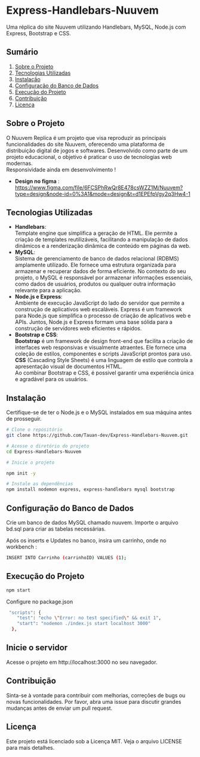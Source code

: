 # Express-Handlebars-Nuuvem

Uma réplica do site Nuuvem utilizando Handlebars, MySQL, Node.js com Express, Bootstrap e CSS.

## Sumário

1. [Sobre o Projeto](#sobre-o-projeto)
2. [Tecnologias Utilizadas](#tecnologias-utilizadas)
3. [Instalação](#instalação)
4. [Configuração do Banco de Dados](#configuração-do-banco-de-dados)
5. [Execução do Projeto](#execução-do-projeto)
6. [Contribuição](#contribuição)
7. [Licença](#licença)

## Sobre o Projeto

O Nuuvem Replica é um projeto que visa reproduzir as principais funcionalidades do site Nuuvem, oferecendo uma plataforma de distribuição digital de jogos e softwares. Desenvolvido como parte de um projeto educacional, o objetivo é praticar o uso de tecnologias web modernas.
<br/>
Responsividade ainda em desenvolvimento !

- **Design no figma** : https://www.figma.com/file/6FCSPhRwQr8E478csWZZ1M/Nuuvem?type=design&node-id=0%3A1&mode=design&t=d1EPEfpVgy2q3Hw4-1

## Tecnologias Utilizadas

- **Handlebars**: <br> Template engine que simplifica a geração de HTML. Ele permite a criação de templates reutilizáveis, facilitando a manipulação de dados dinâmicos e a renderização dinâmica de conteúdo em páginas da web.
- **MySQL**: <br> Sistema de gerenciamento de banco de dados relacional (RDBMS) amplamente utilizado. Ele fornece uma estrutura organizada para armazenar e recuperar dados de forma eficiente. No contexto do seu projeto, o MySQL é responsável por armazenar informações essenciais, como dados de usuários, produtos ou qualquer outra informação relevante para a aplicação.
- **Node.js e Express**: <br> Ambiente de execução JavaScript do lado do servidor que permite a construção de aplicativos web escaláveis. Express é um framework para Node.js que simplifica o processo de criação de aplicativos web e APIs. Juntos, Node.js e Express formam uma base sólida para a construção de servidores web eficientes e rápidos.
- **Bootstrap e CSS**: <br> **Bootstrap** é um framework de design front-end que facilita a criação de interfaces web responsivas e visualmente atraentes. Ele fornece uma coleção de estilos, componentes e scripts JavaScript prontos para uso. <br> **CSS** (Cascading Style Sheets) é uma linguagem de estilo que controla a apresentação visual de documentos HTML. <br> Ao combinar Bootstrap e CSS, é possivel garantir uma experiência única e agradável para os usuários.

## Instalação

Certifique-se de ter o Node.js e o MySQL instalados em sua máquina antes de prosseguir.

```bash
# Clone o repositório
git clone https://github.com/Tauan-dev/Express-Handlebars-Nuuvem.git

# Acesse o diretório do projeto
cd Express-Handlebars-Nuuvem

# Inicie o projeto

npm init -y

# Instale as dependências
npm install nodemon express, express-handlebars mysql bootstrap

```

## Configuração do Banco de Dados

Crie um banco de dados MySQL chamado nuuvem.
Importe o arquivo bd.sql para criar as tabelas necessárias.

Após os inserts e Updates no banco, insira um carrinho, onde no workbench :

```bash
INSERT INTO Carrinho (carrinhoID) VALUES (1);
```

## Execução do Projeto

```bash
npm start
```

Configure no package.json

```bash
 "scripts": {
    "test": "echo \"Error: no test specified\" && exit 1",
    "start": "nodemon ./index.js start localhost 3000"
  },
```

## Inicie o servidor

Acesse o projeto em http://localhost:3000 no seu navegador.

## Contribuição

Sinta-se à vontade para contribuir com melhorias, correções de bugs ou novas funcionalidades. Por favor, abra uma issue para discutir grandes mudanças antes de enviar um pull request.

## Licença

Este projeto está licenciado sob a Licença MIT. Veja o arquivo LICENSE para mais detalhes.
